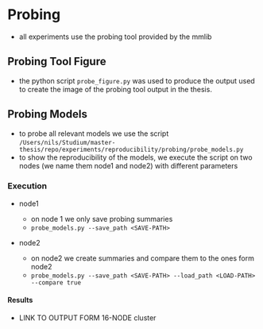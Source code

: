 # Probing

- all experiments use the probing tool provided by the mmlib

## Probing Tool Figure
- the python script `probe_figure.py` was used to produce the output used to create the image of the probing tool 
  output in the thesis.
  
## Probing Models

- to probe all relevant models we use the script 
  `/Users/nils/Studium/master-thesis/repo/experiments/reproducibility/probing/probe_models.py`
- to show the reproducibility of the models, we execute the script on two nodes (we name them node1 and node2) with 
  different parameters

### Execution

- node1
    - on node 1 we only save probing summaries
    - `probe_models.py --save_path <SAVE-PATH>`

- node2
    - on node2 we create summaries and compare them to the ones form node2
    - `probe_models.py --save_path <SAVE-PATH> --load_path <LOAD-PATH> --compare true`
    

#### Results
- LINK TO OUTPUT FORM 16-NODE cluster 
